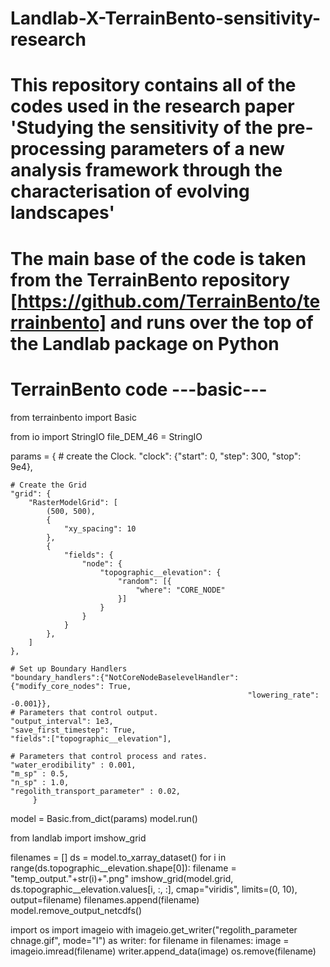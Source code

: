 # Landlab-X-TerrainBento-sensitivity-research

# This repository contains all of the codes used in the research paper 'Studying the sensitivity of the pre-processing parameters of a new analysis framework through the characterisation of evolving landscapes' 

# The main base of the code is taken from the TerrainBento repository [https://github.com/TerrainBento/terrainbento] and runs over the top of the Landlab package on Python 


# TerrainBento code ---basic---



from terrainbento import Basic

from io import StringIO
file_DEM_46 = StringIO

params = {
    # create the Clock.
    "clock": {"start": 0,
              "step": 300,
              "stop": 9e4},

    # Create the Grid
    "grid": {
        "RasterModelGrid": [
            (500, 500),
            {
                "xy_spacing": 10
            },
            {
                "fields": {
                    "node": {
                        "topographic__elevation": {
                            "random": [{
                                "where": "CORE_NODE"
                            }]
                        }
                    }
                }
            },
        ]
    },

    # Set up Boundary Handlers
    "boundary_handlers":{"NotCoreNodeBaselevelHandler": {"modify_core_nodes": True,
                                                         "lowering_rate": -0.001}},
    # Parameters that control output.
    "output_interval": 1e3,
    "save_first_timestep": True,
    "fields":["topographic__elevation"],

    # Parameters that control process and rates.
    "water_erodibility" : 0.001,
    "m_sp" : 0.5,
    "n_sp" : 1.0,
    "regolith_transport_parameter" : 0.02,           
         }

model = Basic.from_dict(params)
model.run()

from landlab import imshow_grid

filenames = []
ds = model.to_xarray_dataset()
for i in range(ds.topographic__elevation.shape[0]):
    filename = "temp_output."+str(i)+".png"
    imshow_grid(model.grid, ds.topographic__elevation.values[i, :, :], cmap="viridis", limits=(0, 10), output=filename)
    filenames.append(filename)
model.remove_output_netcdfs()


import os
import imageio
with imageio.get_writer("regolith_parameter chnage.gif", mode="I") as writer:
    for filename in filenames:
        image = imageio.imread(filename)
        writer.append_data(image)
        os.remove(filename)
        
